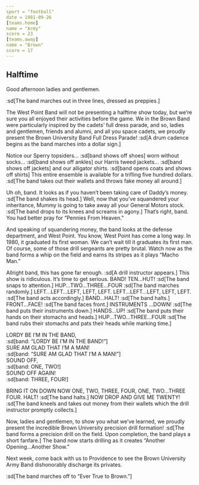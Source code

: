 ```yaml
---
sport = "football"
date = 1981-09-26
[teams.home]
name = "Army"
score = 23
[teams.away]
name = "Brown"
score = 17
---
```


## Halftime

Good afternoon ladies and gentlemen.

:sd[The band marches out in three lines, dressed as preppies.]

The West Point Band will not be presenting a halftime show today, but we’re sure you all enjoyed their activities before the game. We in the Brown Band were particularly inspired by the cadets’ full dress parade, and so, ladies and gentlemen, friends and alumni, and all you space cadets, we proudly present the Brown University Band Full Dress Parade! :sd[A drum cadence begins as the band marches into a dollar sign.]

Notice our Sperry topsiders... :sd[band shows off shoes] worn without socks... :sd[band shows off ankles] our Harris tweed jackets... :sd[band shows off jackets] and our alligator shirts. :sd[band opens coats and shows off shirts] This entire ensemble is available for a trifling five hundred dollars. :sd[The band takes out their wallets and throws fake money all around.]

Uh oh, band. It looks as if you haven’t been taking care of Daddy’s money. :sd[The band shakes its head.] Well, now that you’ve squandered your inheritance, Mummy is going to take away all your General Motors stock. :sd[The band drops to its knees and screams in agony.] That’s right, band. You had better pray for “Pennies From Heaven.”

And speaking of squandering money, the band looks at the defense department, and West Point. You know, West Point has come a long way. In 1980, it graduated its first woman. We can’t wait till it graduates its first man. Of course, some of those drill sergeants are pretty brutal. Watch now as the band forms a whip on the field and earns its stripes as it plays “Macho Man.”

Allright band, this has gone far enough. :sd[A drill instructor appears.] This show is ridiculous. It’s time to get serious. BAND! TEN...HUT! :sd[The band snaps to attention.] HUP...TWO...THREE...FOUR :sd[The band marches randomly.] LEFT...LEFT...LEFT, LEFT, LEFT. LEFT...LEFT...LEFT, LEFT, LEFT. :sd[The band acts accordingly.] BAND...HALT! :sd[The band halts.] FRONT...FACE! :sd[The band faces front.] INSTRUMENTS ...DOWN! :sd[The band puts their instruments down.] HANDS...UP! :sd[The band puts their hands on their stomachs and heads.] HUP...TWO...THREE...FOUR :sd[The band rubs their stomachs and pats their heads while marking time.]

LORDY BE I’M IN THE BAND,\
:sd[band: “LORDY BE I’M IN THE BAND!”]\
SURE AM GLAD THAT I’M A MAN!\
:sd[band: “SURE AM GLAD THAT I’M A MAN!”]\
SOUND OFF,\
:sd[band: ONE, TWO!]\
SOUND OFF AGAIN!\
:sd[band: THREE, FOUR!]

BRING IT ON DOWN NOW ONE, TWO, THREE, FOUR, ONE, TWO...THREE\
 FOUR. HALT! :sd[The band halts.] NOW DROP AND GIVE ME TWENTY! :sd[The band kneels and takes out money from their wallets which the drill instructor promptly collects.]

Now, ladies and gentlemen, to show you what we’ve learned, we proudly present the incredible Brown University precision drill formation! :sd[The band forms a precision drill on the field. Upon completion, the band plays a short fanfare.] The band now starts drilling as it creates “Another Opening...Another Show.”

Next week, come back with us to Providence to see the Brown University Army Band dishonorably discharge its privates.

:sd[The band marches off to “Ever True to Brown.”]
